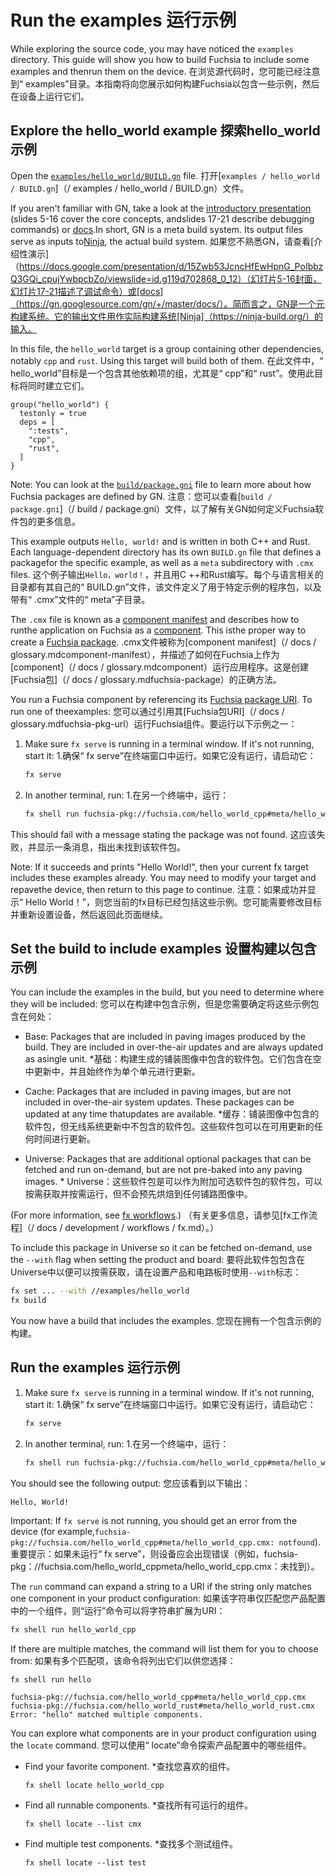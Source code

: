  

 
# Run the examples  运行示例 

While exploring the source code, you may have noticed the `examples` directory. This guide will show you how to build Fuchsia to include some examples and thenrun them on the device. 在浏览源代码时，您可能已经注意到“ examples”目录。本指南将向您展示如何构建Fuchsia以包含一些示例，然后在设备上运行它们。

 
## Explore the hello_world example  探索hello_world示例 

Open the [`examples/hello_world/BUILD.gn`](/examples/hello_world/BUILD.gn) file.  打开[`examples / hello_world / BUILD.gn`]（/ examples / hello_world / BUILD.gn）文件。

If you aren't familiar with GN, take a look at the [introductory presentation](https://docs.google.com/presentation/d/15Zwb53JcncHfEwHpnG_PoIbbzQ3GQi_cpujYwbpcbZo/view#slide=id.g119d702868_0_12) (slides 5-16 cover the core concepts, andslides 17-21 describe debugging commands) or [docs](https://gn.googlesource.com/gn/+/master/docs/).In short, GN is a meta build system. Its output files serve as inputs to[Ninja](https://ninja-build.org/), the actual build system. 如果您不熟悉GN，请查看[介绍性演示]（https://docs.google.com/presentation/d/15Zwb53JcncHfEwHpnG_PoIbbzQ3GQi_cpujYwbpcbZo/viewslide=id.g119d702868_0_12）（幻灯片5-16封面，幻灯片17-21描述了调试命令）或[docs]（https://gn.googlesource.com/gn/+/master/docs/）。简而言之，GN是一个元构建系统。它的输出文件用作实际构建系统[Ninja]（https://ninja-build.org/）的输入。

In this file, the `hello_world` target is a group containing other dependencies, notably `cpp` and `rust`. Using this target will build both of them. 在此文件中，“ hello_world”目标是一个包含其他依赖项的组，尤其是“ cpp”和“ rust”。使用此目标将同时建立它们。

```gn
group("hello_world") {
  testonly = true
  deps = [
    ":tests",
    "cpp",
    "rust",
  ]
}
```
 

Note: You can look at the [`build/package.gni`](/build/package.gni) file to learn more about how Fuchsia packages are defined by GN. 注意：您可以查看[`build / package.gni`]（/ build / package.gni）文件，以了解有关GN如何定义Fuchsia软件包的更多信息。

This example outputs `Hello, world!` and is written in both C++ and Rust. Each language-dependent directory has its own `BUILD.gn` file that defines a packagefor the specific example, as well as a `meta` subdirectory with `.cmx` files. 这个例子输出`Hello，world！`，并且用C ++和Rust编写。每个与语言相关的目录都有其自己的“ BUILD.gn”文件，该文件定义了用于特定示例的程序包，以及带有“ .cmx”文件的“ meta”子目录。

The `.cmx` file is known as a [component manifest](/docs/glossary.md#component-manifest) and describes how to runthe application on Fuchsia as a [component](/docs/glossary.md#component). This isthe proper way to create a [Fuchsia package](/docs/glossary.md#fuchsia-package). .cmx文件被称为[component manifest]（/ docs / glossary.mdcomponent-manifest），并描述了如何在Fuchsia上作为[component]（/ docs / glossary.mdcomponent）运行应用程序。这是创建[Fuchsia包]（/ docs / glossary.mdfuchsia-package）的正确方法。

You run a Fuchsia component by referencing its [Fuchsia package URI](/docs/glossary.md#fuchsia-pkg-url). To run one of theexamples: 您可以通过引用其[Fuchsia包URI]（/ docs / glossary.mdfuchsia-pkg-url）运行Fuchsia组件。要运行以下示例之一：

 
1.  Make sure `fx serve` is running in a terminal window. If it's not running, start it:  1.确保“ fx serve”在终端窗口中运行。如果它没有运行，请启动它：

    ```sh
    fx serve
    ```
 

 
1.  In another terminal, run:  1.在另一个终端中，运行：

    ```sh
    fx shell run fuchsia-pkg://fuchsia.com/hello_world_cpp#meta/hello_world_cpp.cmx
    ```
 

This should fail with a message stating the package was not found.  这应该失败，并显示一条消息，指出未找到该软件包。

Note: If it succeeds and prints "Hello World!", then your current fx target includes these examples already. You may need to modify your target and repavethe device, then return to this page to continue. 注意：如果成功并显示“ Hello World！”，则您当前的fx目标已经包括这些示例。您可能需要修改目标并重新设置设备，然后返回此页面继续。

 
## Set the build to include examples  设置构建以包含示例 

You can include the examples in the build, but you need to determine where they will be included: 您可以在构建中包含示例，但是您需要确定将这些示例包含在何处：

 
*   Base: Packages that are included in paving images produced by the build. They are included in over-the-air updates and are always updated as asingle unit. *基础：构建生成的铺装图像中包含的软件包。它们包含在空中更新中，并且始终作为单个单元进行更新。

 
*   Cache: Packages that are included in paving images, but are not included in over-the-air system updates. These packages can be updated at any time thatupdates are available. *缓存：铺装图像中包含的软件包，但无线系统更新中不包含的软件包。这些软件包可以在可用更新的任何时间进行更新。

 
*   Universe: Packages that are additional optional packages that can be fetched and run on-demand, but are not pre-baked into any paving images. * Universe：这些软件包是可以作为附加可选软件包的软件包，可以按需获取并按需运行，但不会预先烘焙到任何铺路图像中。

(For more information, see [fx workflows](/docs/development/workflows/fx.md).)  （有关更多信息，请参见[fx工作流程]（/ docs / development / workflows / fx.md）。）

To include this package in Universe so it can be fetched on-demand, use the `--with` flag when setting the product and board: 要将此软件包包含在Universe中以便可以按需获取，请在设置产品和电路板时使用`--with`标志：

```sh
fx set ... --with //examples/hello_world
fx build
```
 

You now have a build that includes the examples.  您现在拥有一个包含示例的构建。

 
## Run the examples  运行示例 

 
1.  Make sure `fx serve` is running in a terminal window. If it's not running, start it:  1.确保“ fx serve”在终端窗口中运行。如果它没有运行，请启动它：

    ```sh
    fx serve
    ```
 

 
1.  In another terminal, run:  1.在另一个终端中，运行：

    ```sh
    fx shell run fuchsia-pkg://fuchsia.com/hello_world_cpp#meta/hello_world_cpp.cmx
    ```
 

You should see the following output:  您应该看到以下输出：

```uglyprint
Hello, World!
```
 

Important: If `fx serve` is not running, you should get an error from the device (for example,`fuchsia-pkg://fuchsia.com/hello_world_cpp#meta/hello_world_cpp.cmx: notfound`). 重要提示：如果未运行“ fx serve”，则设备应会出现错误（例如，fuchsia-pkg：//fuchsia.com/hello_world_cppmeta/hello_world_cpp.cmx：未找到）。

The `run` command can expand a string to a URI if the string only matches one component in your product configuration: 如果该字符串仅匹配您产品配置中的一个组件，则“运行”命令可以将字符串扩展为URI：

```sh
fx shell run hello_world_cpp
```
 

If there are multiple matches, the command will list them for you to choose from: 如果有多个匹配项，该命令将列出它们以供您选择：

```sh
fx shell run hello
```
 

```uglyprint
fuchsia-pkg://fuchsia.com/hello_world_cpp#meta/hello_world_cpp.cmx
fuchsia-pkg://fuchsia.com/hello_world_rust#meta/hello_world_rust.cmx
Error: "hello" matched multiple components.
```
 

You can explore what components are in your product configuration using the `locate` command. 您可以使用“ locate”命令探索产品配置中的哪些组件。

 
*   Find your favorite component.  *查找您喜欢的组件。

    ```
    fx shell locate hello_world_cpp
    ```
 

 
*   Find all runnable components.  *查找所有可运行的组件。

    ```
    fx shell locate --list cmx
    ```
 

 
*   Find multiple test components.  *查找多个测试组件。

    ```
    fx shell locate --list test
    ```
